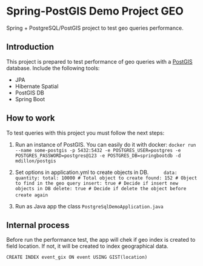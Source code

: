 # Spring-PostGIS Demo Project GEO
Spring + PostgreSQL/PostGIS project to test geo queries performance.

## Introduction
This project is prepared to test performance of geo queries with a [PostGIS](https://postgis.net/) database.
Include the following tools:

 - JPA
 - Hibernate Spatial
 - PostGIS DB
 - Spring Boot
 
## How to work
 To test queries with this project you must follow the next steps:
 1. Run an instance of PostGIS. You can easily do it with docker: 
 `docker run --name some-postgis -p 5432:5432 -e POSTGRES_USER=postgres -e POSTGRES_PASSWORD=postgres@123 -e POSTGRES_DB=springbootdb -d mdillon/postgis`
 2. Set options in application.yml to create objects in DB.
`
     data:
      quantity:
        total: 10000 # Total object to create
        found: 152 # Object to find in the geo query
      insert: true # Decide if insert new objects in DB
      delete: true # Decide if delete the object before create again
    `  

 3. Run as Java app the class `PostgreSqlDemoApplication.java`

## Internal process
Before run the performance test, the app will chek if geo index is created to field location. If not, it will be created to index geographical data.

    CREATE INDEX event_gix ON event USING GIST(location)

 
